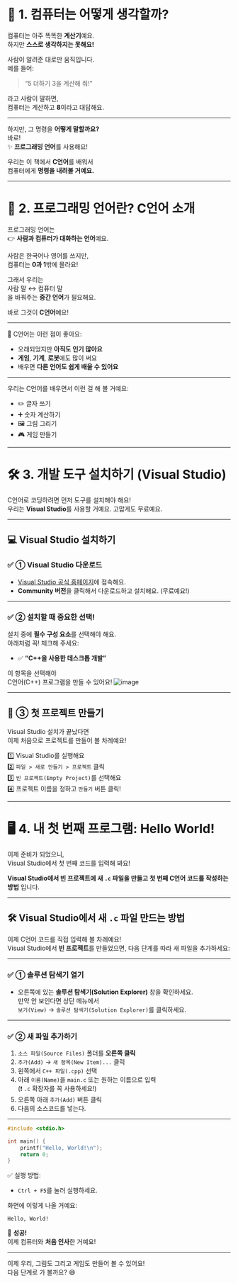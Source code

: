 # 👶 1. 컴퓨터는 어떻게 생각할까?

컴퓨터는 아주 똑똑한 **계산기**예요.  
하지만 **스스로 생각하지는 못해요!**

사람이 알려준 대로만 움직입니다.  
예를 들어:

> “5 더하기 3을 계산해 줘!”

라고 사람이 말하면,  
컴퓨터는 계산하고 **8**이라고 대답해요.

---

하지만, 그 명령을 **어떻게 말할까요?**  
바로!  
✨ **프로그래밍 언어**를 사용해요!

우리는 이 책에서 **C언어**를 배워서  
컴퓨터에게 **명령을 내려볼 거예요.**

---

# 💬 2. 프로그래밍 언어란? C언어 소개

프로그래밍 언어는  
👉 **사람과 컴퓨터가 대화하는 언어**예요.

사람은 한국어나 영어를 쓰지만,  
컴퓨터는 **0과 1**밖에 몰라요!

그래서 우리는  
사람 말 ↔️ 컴퓨터 말  
을 바꿔주는 **중간 언어**가 필요해요.

바로 그것이 **C언어**예요!

---

🧩 C언어는 이런 점이 좋아요:

- 오래되었지만 **아직도 인기 많아요**
- **게임**, **기계**, **로봇**에도 많이 써요
- 배우면 **다른 언어도 쉽게 배울 수 있어요**

---

우리는 C언어를 배우면서 이런 걸 해 볼 거예요:

- ✏️ 글자 쓰기
- ➕ 숫자 계산하기
- 🖼️ 그림 그리기
- 🎮 게임 만들기

---
# 🛠️ 3. 개발 도구 설치하기 (Visual Studio)

C언어로 코딩하려면 먼저 도구를 설치해야 해요!  
우리는 **Visual Studio**를 사용할 거예요.
고맙게도 무료예요.

---

## 💻 Visual Studio 설치하기

### ✅ ① Visual Studio 다운로드

- [Visual Studio 공식 홈페이지](https://visualstudio.microsoft.com/ko/)에 접속해요.
- **Community 버전**을 클릭해서 다운로드하고 설치해요. (무료예요!)

---

### ✅ ② 설치할 때 중요한 선택!

설치 중에 **필수 구성 요소**를 선택해야 해요.  
아래처럼 꼭! 체크해 주세요:

- ✅ **“C++을 사용한 데스크톱 개발”**

이 항목을 선택해야  
C언어(C++) 프로그램을 만들 수 있어요!
![image](https://github.com/user-attachments/assets/f3a9f1cf-fbaa-437c-a04a-525a58065d9b)

---

## 📂 ③ 첫 프로젝트 만들기

Visual Studio 설치가 끝났다면  
이제 처음으로 프로젝트를 만들어 볼 차례예요!

1️⃣ Visual Studio를 실행해요  
2️⃣ `파일 > 새로 만들기 > 프로젝트` 클릭  
3️⃣ `빈 프로젝트(Empty Project)`를 선택해요  
4️⃣ 프로젝트 이름을 정하고 `만들기` 버튼 클릭!

---

# 🖥️ 4. 내 첫 번째 프로그램: Hello World!

이제 준비가 되었으니,  
Visual Studio에서 첫 번째 코드를 입력해 봐요!

 **Visual Studio에서 빈 프로젝트에 새 `.c` 파일을 만들고 첫 번째 C언어 코드를 작성하는 방법** 입니다.

---

## 🛠️ Visual Studio에서 새 `.c` 파일 만드는 방법

이제 C언어 코드를 직접 입력해 볼 차례예요!  
Visual Studio에서 **빈 프로젝트**를 만들었으면, 다음 단계를 따라 새 파일을 추가하세요:

---

### ✅ ① 솔루션 탐색기 열기

- 오른쪽에 있는 **솔루션 탐색기(Solution Explorer)** 창을 확인하세요.  
  만약 안 보인다면 상단 메뉴에서  
  `보기(View)` → `솔루션 탐색기(Solution Explorer)`를 클릭하세요.

---

### ✅ ② 새 파일 추가하기

1. `소스 파일(Source Files)` 폴더를 **오른쪽 클릭**  
2. `추가(Add)` → `새 항목(New Item)...` 클릭  
3. 왼쪽에서 `C++ 파일(.cpp)` 선택  
4. 아래 `이름(Name)`을 `main.c` 또는 원하는 이름으로 입력  
   (❗ `.c` 확장자를 꼭 사용하세요!)  
5. 오른쪽 아래 `추가(Add)` 버튼 클릭
6. 다음의 소스코드를 넣는다.
---

```c
#include <stdio.h>

int main() {
    printf("Hello, World!\n");
    return 0;
}
```

✅ 실행 방법:  
- `Ctrl + F5`를 눌러 실행하세요.

화면에 이렇게 나올 거예요:

```
Hello, World!
```

🎉 **성공!**  
이제 컴퓨터와 **처음 인사**한 거예요!

---

이제 우리, 그림도 그리고 게임도 만들어 볼 수 있어요!  
다음 단계로 가 볼까요? 😄
```
